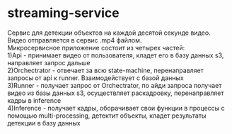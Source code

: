 # streaming-service
Сервис для детекции объектов на каждой десятой секунде видео.   
Видео отправляется в сервис .mp4 файлом.  
Микросервисное приложение состоит из четырех частей:  
1)Api -  принимает видео от пользователя, кладет его в базу данных s3, направляет запрос дальше  
2)Orchectrator - отвечает за всю state-machine, перенаправляет запросы от api к runner. Взаимодействует с базой данных  
3)Runner - получает запрос от Orchectrator, по айди запроса получает видео из базы данных s3, осуществляет раскадровку, перенаправляет кадры в inference  
4)Inference - получает кадры, оборачивает свои функции в процессы с помощью multi-processing, детектит объекты, кладет результаты детекции в базу данных  

